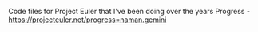 Code files for Project Euler that I've been doing over the years
Progress - https://projecteuler.net/progress=naman.gemini
